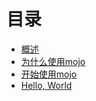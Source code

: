 # 目录

* [概述](概述.md)
* [为什么使用mojo](为什么使用mojo.md)
* [开始使用mojo](开始使用mojo.md)
* [Hello, World](helloworld.md)